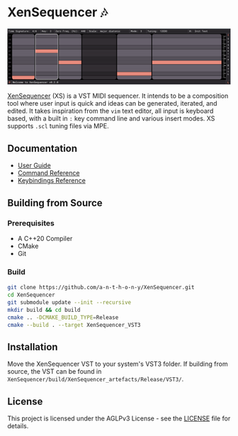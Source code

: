 # XenSequencer 🎶

![XenSequencer](/docs/img/title-screenshot.png)

[XenSequencer](https://github.com/a-n-t-h-o-n-y/XenSequencer) (XS) is a VST MIDI sequencer. It intends to be a composition tool where user input is quick and ideas can be generated, iterated, and edited. It takes inspiration from the `vim` text editor, all input is keyboard based, with a built in `:` key command line and various insert modes. XS supports `.scl` tuning files via MPE.

## Documentation
- [User Guide](docs/user_guide.md)
- [Command Reference](docs/command_reference.md)
- [Keybindings Reference](docs/keybindings_reference.md)

## Building from Source

### Prerequisites
- A C++20 Compiler
- CMake
- Git

### Build
```bash
git clone https://github.com/a-n-t-h-o-n-y/XenSequencer.git
cd XenSequencer
git submodule update --init --recursive
mkdir build && cd build
cmake .. -DCMAKE_BUILD_TYPE=Release
cmake --build . --target XenSequencer_VST3
```

## Installation
Move the XenSequencer VST to your system's VST3 folder. If building from source, the VST can be found in `XenSequencer/build/XenSequencer_artefacts/Release/VST3/`.

## License
This project is licensed under the AGLPv3 License - see the [LICENSE](LICENSE) file for details.